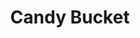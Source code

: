 ---
layout: item
raw_url: https://prdwebappstorage.blob.core.windows.net/kansaspattons/images/gallery-2009-10-31/img59463.jpg
thumb_url: https://prdwebappstorage.blob.core.windows.net/kansaspattons/images/gallery-2009-10-31/thumb_img59463.jpg
post: blog/2009-10-31-halloween.md
index: 18
title: Candy Bucket
---